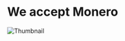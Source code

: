 # We accept Monero


![Thumbnail](https://github.com/icarolongo/we-accept-monero/blob/main/png/we-accept-monero.en-US.png)
